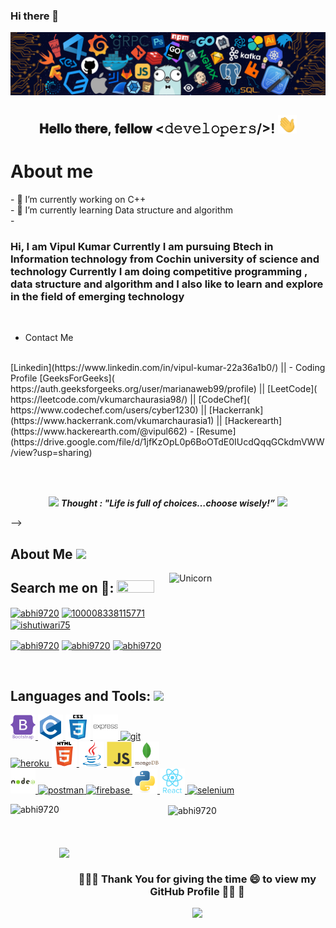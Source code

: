 
### Hi there 👋

<!--
**Cyber321-glit-majer/Cyber321-glit-majer** is a ✨ _special_ ✨ repository because its `README.md` (this file) appears on your GitHub profile.

Here are some ideas to get you started:

- 🔭 I’m currently working on C++
- 🌱 I’m currently learning Data structure and algorithm
- Hi, I am Vipul Kumar Currently I am pursuing Btech in Information technology from Cochin university of science and technology Currently I am doing competitive programming , data structure and algorithm and I also like to learn and explore in the field of emerging technology

- Contact Me
[Linkedin](https://www.linkedin.com/in/vipul-kumar-22a36a1b0/) || 
- Coding Profile 
[GeeksForGeeks]( https://auth.geeksforgeeks.org/user/marianaweb99/profile) || [LeetCode]( https://leetcode.com/vkumarchaurasia98/) || [CodeChef]( https://www.codechef.com/users/cyber1230)  || [Hackerrank](https://www.hackerrank.com/vkumarchaurasia1)  || [Hackerearth](https://www.hackerearth.com/@vipul662)
- [Resume](https://drive.google.com/file/d/1jfKzOpL0p6BoOTdE0IUcdQqqGCkdmVWW/view?usp=sharing)


-->



![Github Banner](https://github.com/Jaydeep-Yadav/Jaydeep-Yadav/blob/main/banner.png)

<div align="center">
<h2> 𝐇𝐞𝐥𝐥𝐨 𝐭𝐡𝐞𝐫𝐞, 𝐟𝐞𝐥𝐥𝐨𝐰 <𝚍𝚎𝚟𝚎𝚕𝚘𝚙𝚎𝚛𝚜/>! <img src="https://github.com/ABSphreak/ABSphreak/blob/master/gifs/Hi.gif" width="30"></h2>
 </div>
  
<div>
<h1>About me</h1>
<p>
- 🔭 I’m currently working on C++ <br>
- 🌱 I’m currently learning Data structure and algorithm <br>
- <h3>Hi, I am Vipul Kumar Currently I am pursuing Btech in Information technology from Cochin university of science and technology Currently I am doing competitive programming , data structure and algorithm and I also like to learn and explore in the field of emerging technology</h3> <br>

- Contact Me
 <br>
[Linkedin](https://www.linkedin.com/in/vipul-kumar-22a36a1b0/) || 
- Coding Profile 
[GeeksForGeeks]( https://auth.geeksforgeeks.org/user/marianaweb99/profile) || [LeetCode]( https://leetcode.com/vkumarchaurasia98/) || [CodeChef]( https://www.codechef.com/users/cyber1230)  || [Hackerrank](https://www.hackerrank.com/vkumarchaurasia1)  || [Hackerearth](https://www.hackerearth.com/@vipul662)
- [Resume](https://drive.google.com/file/d/1jfKzOpL0p6BoOTdE0IUcdQqqGCkdmVWW/view?usp=sharing)
</p>
</div>
<br>
<p align="center">
  
 <!-- 
  <em>
    Hello, I am Vipul Kumar a <b>Final year</b> undergraduate from <a href="https://cusat.ac.in/"> <b>CUSAT Kerala</b></a>. <br>
    <!--<b>a passionate self-learner</b> <img src="https://github.com/TheDudeThatCode/TheDudeThatCode/blob/master/Assets/Developer.gif" width="30"> and a <b>Web Developer( MERN ) </b>&nbsp;<img src="https://github.com/TheDudeThatCode/TheDudeThatCode/blob/master/Assets/Designer.gif" width="36">&nbsp,<br>
 --> </em> 
 
  <br>
  <img src="https://media.giphy.com/media/gH3LO09IOiZIqePwv9/giphy.gif" width="50" /> <b><i align="center">Thought : "Life is full of choices…choose wisely!”</i></b> <img src="https://media.giphy.com/media/qjqUcgIyRjsl2/giphy.gif" width="50" />
</p>
-->
<div>
  <h2> About Me <img src="https://img.icons8.com/color/48/000000/user-male-circle--v2.png" width = 30></h2>


 <img align="right" height=300  width=250 alt="Unicorn" src="https://media.giphy.com/media/3ohs4BSacFKI7A717y/giphy.gif" />


<!--  
#### A little more about me
```javascript
const Abhishek = {
  pronouns: "He" | "Him",
  code: ["Javascript", "Nodejs","React", "Java", "Python"],
  askMeAbout: ["web dev", "Automation & Scrapping", "Programming"],
  technologies: {
      frontend: ["HTML", "CSS", "JS", "Bootstrap","React.js"],
      backend: ["Nodejs", "JS"],
  }
}
```
-->
</div>  
<h2 align="left">Search me on 🔎:  <img src='https://raw.githubusercontent.com/ShahriarShafin/ShahriarShafin/main/Assets/handshake.gif' width="60" height="20"> </h2>
<p align="left">
<a href="https://linkedin.com/in/abhi9720" target="blank"><img align="center" src="https://raw.githubusercontent.com/rahuldkjain/github-profile-readme-generator/master/src/images/icons/Social/linked-in-alt.svg" alt="abhi9720" height="30" width="40" /></a>
<a href="https://fb.com/100008338115771" target="blank"><img align="center" src="https://raw.githubusercontent.com/rahuldkjain/github-profile-readme-generator/master/src/images/icons/Social/facebook.svg" alt="100008338115771" height="30" width="40" /></a>
<a href="https://instagram.com/ishutiwari75" target="blank"><img align="center" src="https://raw.githubusercontent.com/rahuldkjain/github-profile-readme-generator/master/src/images/icons/Social/instagram.svg" alt="ishutiwari75" height="30" width="40" /></a>

<a href="https://www.hackerrank.com/abhi9720" target="blank"><img align="center" src="https://raw.githubusercontent.com/rahuldkjain/github-profile-readme-generator/master/src/images/icons/Social/hackerrank.svg" alt="abhi9720" height="30" width="40" /></a>
<a href="https://www.leetcode.com/abhi9720" target="blank"><img align="center" src="https://raw.githubusercontent.com/rahuldkjain/github-profile-readme-generator/master/src/images/icons/Social/leet-code.svg" alt="abhi9720" height="30" width="40" /></a>
<a href="https://auth.geeksforgeeks.org/user/abhi9720" target="blank"><img align="center" src="https://raw.githubusercontent.com/rahuldkjain/github-profile-readme-generator/master/src/images/icons/Social/geeks-for-geeks.svg" alt="abhi9720" height="30" width="40" /></a>
</p>‎‎

<div align="left">
<h2>Languages and Tools:  <img src = "https://media2.giphy.com/media/QssGEmpkyEOhBCb7e1/giphy.gif?cid=ecf05e47a0n3gi1bfqntqmob8g9aid1oyj2wr3ds3mg700bl&rid=giphy.gif" width = 30> </h2>
</div>
<p align="left">
 
 <a href="https://getbootstrap.com" target="_blank"> <img src="https://raw.githubusercontent.com/devicons/devicon/master/icons/bootstrap/bootstrap-plain-wordmark.svg" alt="bootstrap" width="40" height="40"/> </a> <a href="https://www.cprogramming.com/" target="_blank"> <img src="https://raw.githubusercontent.com/devicons/devicon/master/icons/c/c-original.svg" alt="c" width="40" height="40"/> </a> <a href="https://www.w3schools.com/css/" target="_blank"> <img src="https://raw.githubusercontent.com/devicons/devicon/master/icons/css3/css3-original-wordmark.svg" alt="css3" width="40" height="40"/> </a> <a href="https://expressjs.com" target="_blank"> <img src="https://raw.githubusercontent.com/devicons/devicon/master/icons/express/express-original-wordmark.svg" alt="express" width="40" height="40"/> </a> <a href="https://git-scm.com/" target="_blank"> <img src="https://www.vectorlogo.zone/logos/git-scm/git-scm-icon.svg" alt="git" width="40" height="40"/> </a> <a href="https://heroku.com" target="_blank"> <img src="https://www.vectorlogo.zone/logos/heroku/heroku-icon.svg" alt="heroku" width="40" height="40"/> </a> <a href="https://www.w3.org/html/" target="_blank"> <img src="https://raw.githubusercontent.com/devicons/devicon/master/icons/html5/html5-original-wordmark.svg" alt="html5" width="40" height="40"/> </a> <a href="https://www.java.com" target="_blank"> <img src="https://raw.githubusercontent.com/devicons/devicon/master/icons/java/java-original.svg" alt="java" width="40" height="40"/> </a> <a href="https://developer.mozilla.org/en-US/docs/Web/JavaScript" target="_blank"> <img src="https://raw.githubusercontent.com/devicons/devicon/master/icons/javascript/javascript-original.svg" alt="javascript" width="40" height="40"/> </a> <a href="https://www.mongodb.com/" target="_blank"> <img src="https://raw.githubusercontent.com/devicons/devicon/master/icons/mongodb/mongodb-original-wordmark.svg" alt="mongodb" width="40" height="40"/> </a> <a href="https://nodejs.org" target="_blank"> <img src="https://raw.githubusercontent.com/devicons/devicon/master/icons/nodejs/nodejs-original-wordmark.svg" alt="nodejs" width="40" height="40"/> </a> <a href="https://postman.com" target="_blank"> <img src="https://www.vectorlogo.zone/logos/getpostman/getpostman-icon.svg" alt="postman" width="40" height="40"/> </a>
 <a href="https://firebase.google.com/" target="_blank" rel="noreferrer"> <img src="https://www.vectorlogo.zone/logos/firebase/firebase-icon.svg" alt="firebase" width="40" height="40"/> </a>
 <a href="https://www.python.org" target="_blank"> <img src="https://raw.githubusercontent.com/devicons/devicon/master/icons/python/python-original.svg" alt="python" width="40" height="40"/> </a> <a href="https://reactjs.org/" target="_blank"> <img src="https://raw.githubusercontent.com/devicons/devicon/master/icons/react/react-original-wordmark.svg" alt="react" width="40" height="40"/> </a> <a href="https://www.selenium.dev" target="_blank"> <img src="https://raw.githubusercontent.com/detain/svg-logos/780f25886640cef088af994181646db2f6b1a3f8/svg/selenium-logo.svg" alt="selenium" width="40" height="40"/> </a> </p>





<div align="center">
<img align="left" src="https://github-readme-stats.vercel.app/api/top-langs?username=abhi9720&show_icons=true&locale=en&layout=compact&theme=cobalt" alt="abhi9720" height="160px"/>
 <img align="center" src="https://github-readme-stats.vercel.app/api?username=abhi9720&show_icons=true&locale=en&theme=cobalt" alt="abhi9720" height="160px"/>
 
  
</div>

<br>
<br>
<br>
 <div align="center">
<img align="left" src="https://github-readme-streak-stats.herokuapp.com/?user=abhi9720&theme=vue-dark" height="170px"/>

  </div>
  <br>
  
  
  
  <div align="center" >
  <h3>
   👩‍🚀🚀 Thank You for giving the time 😄 to view my GitHub  Profile 👩‍🚀 🚀
   
   ![](https://komarev.com/ghpvc/?username=abhi9720)
  <h3/>
 
</div>




 

